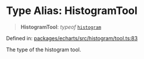 # Type Alias: HistogramTool

> **HistogramTool**: *typeof* [`histogram`](../variables/histogram.md)

Defined in: [packages/echarts/src/histogram/tool.ts:83](https://github.com/geodaopenjs/openassistant/blob/2c7e2a603db0fcbd6603996e5ea15006191c5f7f/packages/echarts/src/histogram/tool.ts#L83)

The type of the histogram tool.
